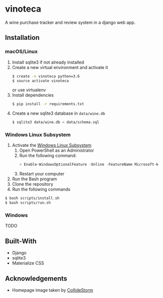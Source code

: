 # vinoteca
A wine purchase tracker and review system in a django web app.

## Installation
### macOS/Linux
 1. Install sqlite3 if not already installed
 1. Create a new virtual environment and activate it
     ```bash
     $ create -n vinoteca python=3.6
     $ source activate vinoteca
     ```
     or use virtualenv
 1. Install dependencies
    ```bash
    $ pip install -r requirements.txt
    ```
 1. Create a new sqlite3 database in `data/wine.db`
    ```bash
    $ sqlite3 data/wine.db < data/schema.sql
    ```
### Windows Linux Subsystem
1. Activate the [Windows Linux Subsystem](https://msdn.microsoft.com/en-us/commandline/wsl/install_guide)
    1. Open PowerShell as an Administrator
    1. Run the following command:
        ```PowerShell
        > Enable-WindowsOptionalFeature -Online -FeatureName Microsoft-Windows-Subsystem-Linux
        ```
    1. Restart your computer
1. Run the Bash program
1. Clone the repository
1. Run the following commands
```bash
$ bash scripts/install.sh
$ bash scripts/run.sh
```

### Windows
TODO

## Built-With
* Django
* sqlite3
* Materialize CSS

## Acknowledgements
* Homepage image taken by [CollideStorm](https://www.reddit.com/r/wine/comments/6z7d6c/one_of_my_favorite_road_trips_i_have_ever_done_i/)
